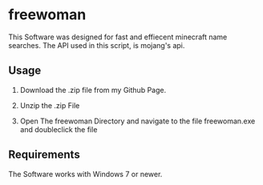 # freewoman
This Software was designed for fast and effiecent minecraft name searches. 
The API used in this script, is mojang's api.

## Usage
1. Download the .zip file from my Github Page.

2. Unzip the .zip File

3. Open The freewoman Directory and navigate to the file freewoman.exe and doubleclick the file

## Requirements
The Software works with Windows 7 or newer.
